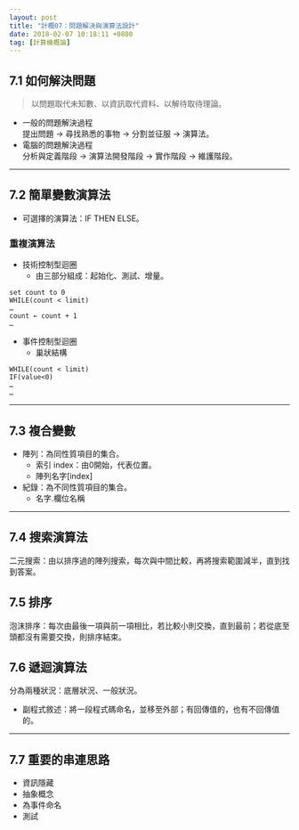 ```yaml
---
layout: post
title: "計概07：問題解決與演算法設計"
date: 2018-02-07 10:18:11 +0800
tag: [計算機概論]
---
```

## 7.1 如何解決問題
>以問題取代未知數、以資訊取代資料、以解待取待理論。

- 一般的問題解決過程<br>
提出問題 → 尋找熟悉的事物 → 分割並征服 → 演算法。
- 電腦的問題解決過程<br>
分析與定義階段 → 演算法開發階段 → 實作階段 → 維護階段。

<!-- more -->

---
## 7.2 簡單變數演算法
- 可選擇的演算法：IF THEN ELSE。

### 重複演算法
- 技術控制型迴圈
	- 由三部分組成：起始化、測試、增量。

```line_number:false
set count to 0
WHILE(count < limit)
…
count ← count + 1
…
```
- 事件控制型迴圈
	- 巢狀結構

```line_number:false
WHILE(count < limit)
IF(value<0)
…
…
```

---
## 7.3 複合變數
- 陣列：為同性質項目的集合。
	- 索引 index：由0開始，代表位置。
	- 陣列名字[index]
- 紀錄：為不同性質項目的集合。
	- 名字.欄位名稱

---
## 7.4 搜索演算法
二元搜索：由以排序過的陣列搜索，每次與中間比較，再將搜索範圍減半，直到找到答案。
## 7.5 排序
泡沫排序：每次由最後一項與前一項相比，若比較小則交換，直到最前；若從底至頭都沒有需要交換，則排序結束。
## 7.6 遞迴演算法
分為兩種狀況：底層狀況、一般狀況。

- 副程式敘述：將一段程式碼命名，並移至外部；有回傳值的，也有不回傳值的。

---
## 7.7 重要的串連思路
- 資訊隱藏
- 抽象概念
- 為事件命名
- 測試